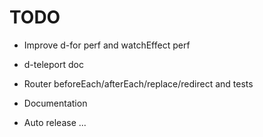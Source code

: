 # TODO

- Improve d-for perf and watchEffect perf
- d-teleport doc

- Router beforeEach/afterEach/replace/redirect and tests

- Documentation
- Auto release ...
